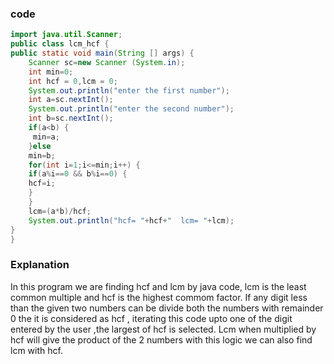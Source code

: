 ### code
```java
import java.util.Scanner;
public class lcm_hcf {
public static void main(String [] args) {
	Scanner sc=new Scanner (System.in);
	int min=0;
	int hcf = 0,lcm = 0;
	System.out.println("enter the first number");
	int a=sc.nextInt();
	System.out.println("enter the second number");
	int b=sc.nextInt();
	if(a<b) {
	 min=a; 
	}else 
	min=b;
	for(int i=1;i<=min;i++) {
	if(a%i==0 && b%i==0) {
	hcf=i;	 
	}
	}
	lcm=(a*b)/hcf;
	System.out.println("hcf= "+hcf+"  lcm= "+lcm);
}
}
```
### Explanation
In this program we are finding hcf and lcm by java code, 
lcm is the least common multiple and hcf is the highest commom factor.
If any digit less than the given two numbers can be divide both the numbers with remainder 0 the it is considered as hcf ,
iterating this code upto  one of the digit entered by the user ,the largest of hcf is selected. 
Lcm when multiplied by hcf will give the product of the 2 numbers with this logic  we can also find lcm with hcf.
